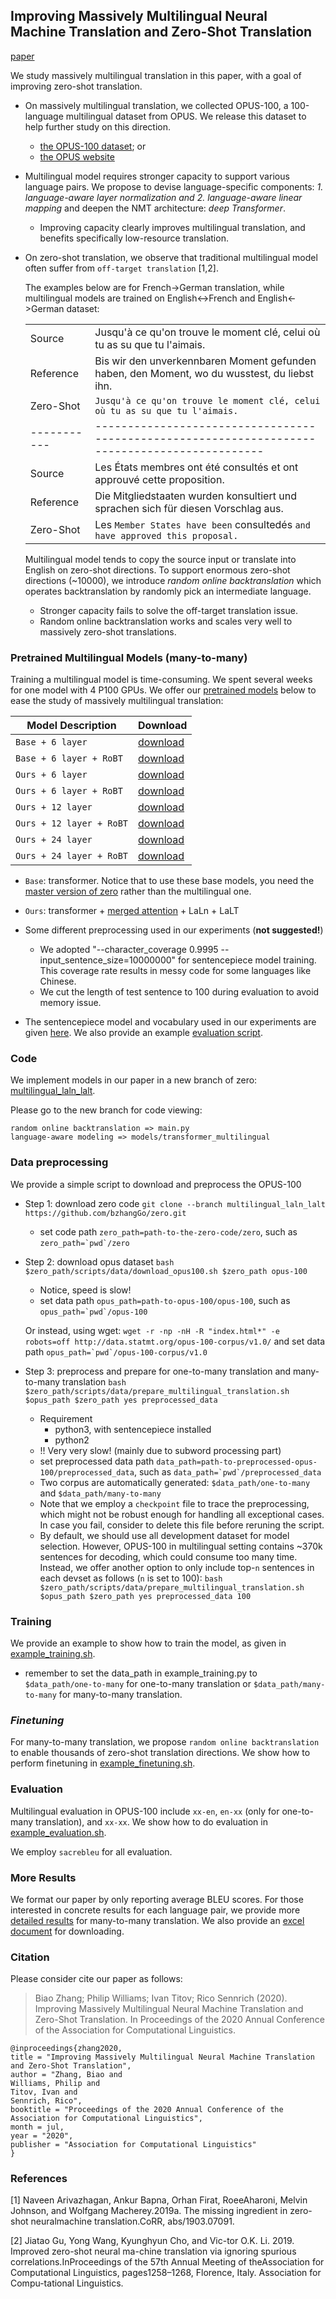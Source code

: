 ## Improving Massively Multilingual Neural Machine Translation and Zero-Shot Translation

[paper](http://arxiv.org/abs/2004.11867)

We study massively multilingual translation in this paper, 
with a goal of improving zero-shot translation.

* On massively multilingual translation, we collected OPUS-100, a 100-language multilingual dataset from OPUS.
We release this dataset to help further study on this direction.

  - [the OPUS-100 dataset](https://github.com/EdinburghNLP/opus-100-corpus); or
  - [the OPUS website](http://opus.nlpl.eu/opus-100.php)

* Multilingual model requires stronger capacity to support various language pairs. We propose to 
devise language-specific components: *1. language-aware layer normalization and 2. language-aware linear mapping* 
and deepen the NMT architecture: *deep Transformer*.

  - Improving capacity clearly improves multilingual translation, and benefits specifically low-resource translation.

* On zero-shot translation, we observe that traditional multilingual model 
often suffer from `off-target translation` [1,2].

    The examples below are for French->German translation, while multilingual models are trained on English<->French and 
    English<->German dataset:
    
    |           |                                                                                              |
    |-----------|----------------------------------------------------------------------------------------------|
    | Source    | Jusqu'à ce qu'on trouve le moment clé, celui où tu as su que tu l'aimais.                    |
    | Reference | Bis wir den unverkennbaren Moment gefunden haben, den Moment, wo du wusstest, du liebst ihn. |
    | Zero-Shot | `Jusqu'à ce qu'on trouve le moment clé, celui où tu as su que tu l'aimais.`                    |
    |-----------|----------------------------------------------------------------------------------------------|
    |   Source  | Les États membres ont été consultés et ont approuvé cette proposition.                       |
    | Reference | Die Mitgliedstaaten wurden konsultiert und sprachen sich für diesen Vorschlag aus.           |
    | Zero-Shot | Les `Member States have been` consultedés `and have approved this proposal.`              |
    
    Multilingual model tends to copy the source input or translate into English on zero-shot directions. To support
    enormous zero-shot directions (~10000), we introduce *random online backtranslation* which operates backtranslation
    by randomly pick an intermediate language.
    
  - Stronger capacity fails to solve the off-target translation issue.
  - Random online backtranslation works and scales very well to massively zero-shot translations.
  
### Pretrained Multilingual Models (many-to-many)

Training a multilingual model is time-consuming. We spent several weeks for one model with 4 P100 GPUs. We offer our
[pretrained models](http://data.statmt.org/bzhang/acl2020_multilingual/) below to ease the study of massively multilingual translation:

Model Description | Download
---|---
`Base + 6 layer` | [download](http://data.statmt.org/bzhang/acl2020_multilingual/Base-L6.tar.gz)
`Base + 6 layer + RoBT` | [download](http://data.statmt.org/bzhang/acl2020_multilingual/Base-L6-RoBT.tar.gz)
`Ours + 6 layer` | [download](http://data.statmt.org/bzhang/acl2020_multilingual/Ours-L6.tar.gz)
`Ours + 6 layer + RoBT` | [download](http://data.statmt.org/bzhang/acl2020_multilingual/Ours-L6-RoBT.tar.gz)
`Ours + 12 layer` | [download](http://data.statmt.org/bzhang/acl2020_multilingual/Ours-L12.tar.gz)
`Ours + 12 layer + RoBT` | [download](http://data.statmt.org/bzhang/acl2020_multilingual/Ours-L12-RoBT.tar.gz)
`Ours + 24 layer` | [download](http://data.statmt.org/bzhang/acl2020_multilingual/Ours-L24.tar.gz)
`Ours + 24 layer + RoBT` | [download](http://data.statmt.org/bzhang/acl2020_multilingual/Ours-L24-RoBT.tar.gz)

- `Base`: transformer. Notice that to use these base models, you need the [master version of zero](https://github.com/bzhangGo/zero)
rather than the multilingual one.

- `Ours`: transformer + [merged attention](https://github.com/bzhangGo/zero/blob/master/docs/depth_scale_init_and_merged_attention) + LaLn + LaLT

- Some different preprocessing used in our experiments (**not suggested!**)
    * We adopted "--character_coverage 0.9995 --input_sentence_size=10000000" for 
    sentencepiece model training. This coverage rate results in messy code for some languages like Chinese.
    * We cut the length of test sentence to 100 during evaluation to avoid memory issue.

- The sentencepiece model and vocabulary used in our experiments are given [here](http://data.statmt.org/bzhang/acl2020_multilingual/submodels.tar.gz).
We also provide an example [evaluation script](http://data.statmt.org/bzhang/acl2020_multilingual/example_evaluation.sh).
 
### Code

We implement models in our paper in a new branch of zero: 
[multilingual_laln_lalt](https://github.com/bzhangGo/zero/tree/multilingual_laln_lalt).

Please go to the new branch for code viewing:
```
random online backtranslation => main.py
language-aware modeling => models/transformer_multilingual
```

### Data preprocessing

We provide a simple script to download and preprocess the OPUS-100
* Step 1: download zero code `git clone --branch multilingual_laln_lalt https://github.com/bzhangGo/zero.git`
    - set code path `zero_path=path-to-the-zero-code/zero`, such as ```zero_path=`pwd`/zero```
* Step 2: download opus dataset `bash $zero_path/scripts/data/download_opus100.sh $zero_path opus-100`
    - Notice, speed is slow!
    - set data path `opus_path=path-to-opus-100/opus-100`, such as ```opus_path=`pwd`/opus-100```
  
  Or instead, using wget: `wget -r -np -nH -R "index.html*" -e robots=off http://data.statmt.org/opus-100-corpus/v1.0/`
  and set data path ```opus_path=`pwd`/opus-100-corpus/v1.0```
* Step 3: preprocess and prepare for one-to-many translation and many-to-many translation
`bash $zero_path/scripts/data/prepare_multilingual_translation.sh $opus_path $zero_path yes preprocessed_data`
    - Requirement
        - python3, with sentencepiece installed
        - python2
    - !! Very very slow! (mainly due to subword processing part)
    - set preprocessed data path `data_path=path-to-preprocessed-opus-100/preprocessed_data`, 
    such as ```data_path=`pwd`/preprocessed_data```
    - Two corpus are automatically generated: `$data_path/one-to-many` and `$data_path/many-to-many`
    - Note that we employ a `checkpoint` file to trace the preprocessing, which might not be robust enough for handling
    all exceptional cases. In case you fail, consider to delete this file before reruning the script.
    - By default, we should use all development dataset for model selection. However, OPUS-100 in multilingual setting
    contains ~370k sentences for decoding, which could consume too many time. Instead, we offer another option to only
    include top-`n` sentences in each devset as follows (`n` is set to 100):
    `bash $zero_path/scripts/data/prepare_multilingual_translation.sh $opus_path $zero_path yes preprocessed_data 100`

### Training

We provide an example to show how to train the model, as given in 
[example_training.sh](https://github.com/bzhangGo/zero/blob/multilingual_laln_lalt/scripts/data/example_training.sh).

* remember to set the data_path in example_training.py to `$data_path/one-to-many` for one-to-many translation 
or `$data_path/many-to-many` for many-to-many translation.

### *Finetuning*

For many-to-many translation, we propose `random online backtranslation` to enable thousands of zero-shot translation
directions. We show how to perform finetuning in 
[example_finetuning.sh](https://github.com/bzhangGo/zero/blob/multilingual_laln_lalt/scripts/data/example_finetuning.sh).

### Evaluation

Multilingual evaluation in OPUS-100 include `xx-en`, `en-xx` (only for one-to-many translation), and `xx-xx`.
We show how to do evaluation in 
[example_evaluation.sh](https://github.com/bzhangGo/zero/blob/multilingual_laln_lalt/scripts/data/example_evaluation.sh).

We employ `sacrebleu` for all evaluation.

### More Results

We format our paper by only reporting average BLEU scores. For those interested in concrete results for each 
language pair, we provide more [detailed results](many-to-many-full-results-per-language.md) for many-to-many translation.
We also provide an [excel document](many-to-many.xlsx) for downloading.

### Citation

Please consider cite our paper as follows:
>Biao Zhang; Philip Williams; Ivan Titov; Rico Sennrich (2020). 
Improving Massively Multilingual Neural Machine Translation and Zero-Shot Translation. 
In Proceedings of the 2020 Annual Conference of the Association for Computational Linguistics.
```
@inproceedings{zhang2020,
title = "Improving Massively Multilingual Neural Machine Translation and Zero-Shot Translation",
author = "Zhang, Biao and
Williams, Philip and
Titov, Ivan and
Sennrich, Rico",
booktitle = "Proceedings of the 2020 Annual Conference of the Association for Computational Linguistics",
month = jul,
year = "2020",
publisher = "Association for Computational Linguistics"
}
```

### References

[1] Naveen Arivazhagan, Ankur Bapna, Orhan Firat, RoeeAharoni, Melvin Johnson, and Wolfgang Macherey.2019a.   The missing ingredient in zero-shot neuralmachine translation.CoRR, abs/1903.07091.

[2] Jiatao  Gu,  Yong  Wang,  Kyunghyun  Cho,  and  Vic-tor O.K. Li. 2019.   Improved zero-shot neural ma-chine translation via ignoring spurious correlations.InProceedings  of  the  57th  Annual  Meeting  of  theAssociation  for  Computational  Linguistics,  pages1258–1268, Florence, Italy. Association for Compu-tational Linguistics.